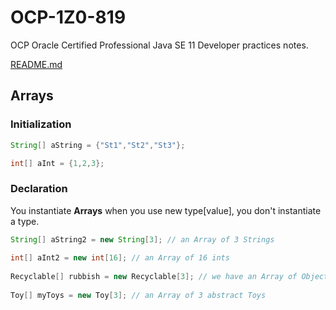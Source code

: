 # OCP-1Z0-819
OCP Oracle Certified Professional Java SE 11 Developer practices notes.

[README.md](../../README.md#arrays)

## Arrays
### Initialization
````java
String[] aString = {"St1","St2","St3"};

int[] aInt = {1,2,3};
````

### Declaration
You instantiate **Arrays** when you use new type[value], you don't instantiate a type.
````java
String[] aString2 = new String[3]; // an Array of 3 Strings
        
int[] aInt2 = new int[16]; // an Array of 16 ints
        
Recyclable[] rubbish = new Recyclable[3]; // we have an Array of Objects that implement the Recyclable interface
        
Toy[] myToys = new Toy[3]; // an Array of 3 abstract Toys
````
